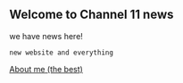 ## Welcome to Channel 11 news

we have news here! 


`new website and everything`





[About me (the best)](about/Zachary.md)
